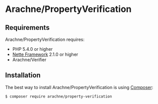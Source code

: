 Arachne/PropertyVerification
====

Requirements
----

Arachne/PropertyVerification requires:

- PHP 5.4.0 or higher
- [Nette Framework](https://github.com/nette/nette) 2.1.0 or higher
- Arachne/Verifier

Installation
----

The best way to install Arachne/PropertyVerification is using [Composer](http://getcomposer.org/):

```sh
$ composer require arachne/property-verification
```

